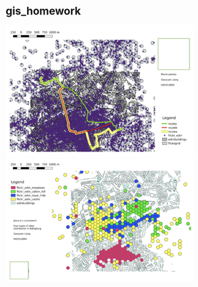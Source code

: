 # gis_homework


<img src="WX20201128-224809@2x.png" width="500">


<img src="WX20201128-224819@2x.png" width="500">

